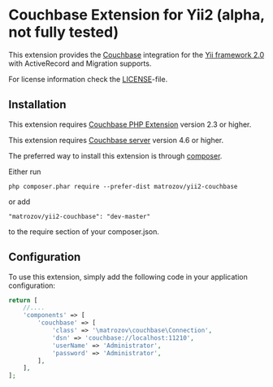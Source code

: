 Couchbase Extension for Yii2 (alpha, not fully tested)
======================================================

This extension provides the [Couchbase](https://couchbase.com) integration for the [Yii framework 2.0](http://www.yiiframework.com) with ActiveRecord and Migration supports.

For license information check the [LICENSE](LICENSE.md)-file.

## Installation

This extension requires [Couchbase PHP Extension](https://developer.couchbase.com/documentation/server/current/sdk/php/start-using-sdk.html) version 2.3 or higher.

This extension requires [Couchbase server](https://www.couchbase.com/products/server) version 4.6 or higher.

The preferred way to install this extension is through [composer](http://getcomposer.org/download/).

Either run
```
php composer.phar require --prefer-dist matrozov/yii2-couchbase
```

or add

```
"matrozov/yii2-couchbase": "dev-master"
```

to the require section of your composer.json.

## Configuration

To use this extension, simply add the following code in your application configuration:

```php
return [
    //....
    'components' => [
        'couchbase' => [
            'class' => '\matrozov\couchbase\Connection',
            'dsn' => 'couchbase://localhost:11210',
            'userName' => 'Administrator',
            'password' => 'Administrator',
        ],
    ],
];
```